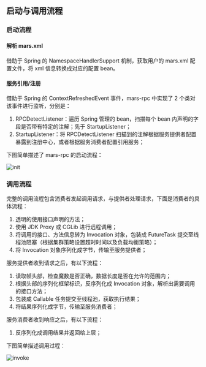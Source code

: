 ## 启动与调用流程

### 启动流程

#### 解析 mars.xml

借助于 Spring 的 NamespaceHandlerSupport 机制，获取用户的 mars.xml 配置文件，将 xml 信息转换成对应的配置 bean。

#### 服务引用/注册

借助于 Spring 的 ContextRefreshedEvent 事件，mars-rpc 中实现了 2 个类对该事件进行监听，分别是：

1. RPCDetectListener：遍历 Spring 管理的 bean，扫描每个 bean 内声明的字段是否带有特定的注解；先于 StartupListener；
2. StartupListener：将 RPCDetectListener 扫描到的注解根据服务提供者配置暴露到注册中心，或者根据服务消费者配置引用服务；

下图简单描述了 mars-rpc 的启动流程：

![init](https://github.com/luckyMax-dev/mars-rpc/blob/master/docs/image/init.jpeg)

### 调用流程

完整的调用流程包含消费者发起调用请求，与提供者处理请求，下面是消费者的具体流程：

1. 透明的使用接口声明的方法；
2. 使用 JDK Proxy 或 CGLib 进行远程调用；
3. 将调用的接口、方法信息转为 Invocation 对象，包装成 FutureTask 提交至线程池阻塞（根据集群策略设置超时时间以及负载均衡策略）；
4. 将 Invocation 对象序列化成字节，传输至服务提供者；

服务提供者收到请求之后，有以下流程：

1. 读取帧头部，检查魔数是否正确，数据长度是否在允许的范围内；
2. 根据头部的序列化框架标识，反序列化成 Invocation 对象，解析出需要调用的接口方法；
3. 包装成 Callable 任务提交至线程池，获取执行结果；
4. 将结果序列化成字节，传输至服务消费者；

服务消费者收到响应之后，有以下流程：

1. 反序列化成调用结果并返回给上层；

下图简单描述调用过程：

![invoke](https://github.com/luckyMax-dev/mars-rpc/blob/master/docs/image/invoke.jpeg)